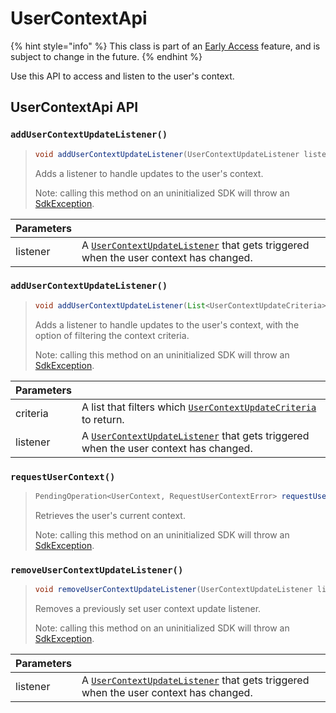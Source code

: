 # UserContextApi

{% hint style="info" %}
This class is part of an [Early Access](../../../appendix/feature-production-readiness.md) feature, and is subject to change in the future.
{% endhint %}

Use this API to access and listen to the user's context.

## UserContextApi API

### `addUserContextUpdateListener()`

> ```java
> void addUserContextUpdateListener(UserContextUpdateListener listener)
> ```
>
> Adds a listener to handle updates to the user's context.
>
> Note: calling this method on an uninitialized SDK will throw an [SdkException](../sdkexception.md).

| Parameters |                                                                                                                      |
| ---------- | -------------------------------------------------------------------------------------------------------------------- |
| listener   | A [`UserContextUpdateListener`](usercontextupdatelistener.md) that gets triggered when the user context has changed. |

### `addUserContextUpdateListener()`

> ```java
> void addUserContextUpdateListener(List<UserContextUpdateCriteria> criteria, UserContextUpdateListener listener)
> ```
>
> Adds a listener to handle updates to the user's context, with the option of filtering the context criteria.
>
> Note: calling this method on an uninitialized SDK will throw an [SdkException](../sdkexception.md).

| Parameters |                                                                                                                      |
| ---------- | -------------------------------------------------------------------------------------------------------------------- |
| criteria   | A list that filters which [`UserContextUpdateCriteria`](usercontextupdatecriteria.md) to return.                     |
| listener   | A [`UserContextUpdateListener`](usercontextupdatelistener.md) that gets triggered when the user context has changed. |

### `requestUserContext()`

> ```java
> PendingOperation<UserContext, RequestUserContextError> requestUserContext()
> ```
>
> Retrieves the user's current context.
>
> Note: calling this method on an uninitialized SDK will throw an [SdkException](../sdkexception.md).

### `removeUserContextUpdateListener()`

> ```java
> void removeUserContextUpdateListener(UserContextUpdateListener listener)
> ```
>
> Removes a previously set user context update listener.
>
> Note: calling this method on an uninitialized SDK will throw an [SdkException](../sdkexception.md).

| Parameters |                                                                                                                      |
| ---------- | -------------------------------------------------------------------------------------------------------------------- |
| listener   | A [`UserContextUpdateListener`](usercontextupdatelistener.md) that gets triggered when the user context has changed. |



